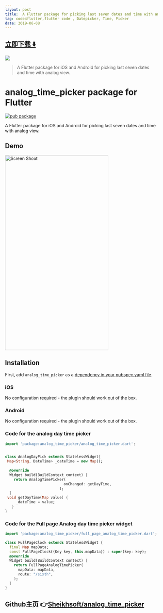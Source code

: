 ```yaml
---
layout: post
title:  A Flutter package for picking last seven dates and time with analog view
tag: code4flutter,flutter code , Datepicker, Time, Picker
date: 2019-06-08
---
```


 


## [立即下载 ️⬇️ ](https://codeload.github.com/Sheikhsoft/analog_time_picker/zip/master) 


 
![](https://flutterawesome.com/content/images/2019/04/analog_time_picker.jpg)
 
>
> A Flutter package for iOS and Android for picking last seven dates and time with analog view.
>

 
# analog_time_picker package for Flutter

[![pub package](https://img.shields.io/pub/v/analog_time_picker.svg)](https://pub.dartlang.org/packages/lanalog_time_picker)

A Flutter package for iOS and Android for picking last seven dates and time with analog view.
## Demo
<img src="http://sheikhsoft.com/screensort/analog_time_picker.gif" width="340" height="640" title="Screen Shoot"/>


## Installation

First, add `analog_time_picker` as a [dependency in your pubspec.yaml file](https://flutter.io/platform-plugins/).

### iOS

No configuration required - the plugin should work out of the box.

### Android

No configuration required - the plugin should work out of the box.

### Code for the analog day time picker

``` dart
import 'package:analog_time_picker/analog_time_picker.dart';


class AnalogDayPick extends StatelessWidget{
 Map<String, DateTime> _dateTime = new Map();
 
  @override
  Widget build(BuildContext context) {
    return AnalogTimePicker(
                           onChanged: getDayTime,
                         );
  }
 void getDayTime(Map value) {
     _dateTime = value;
   }
}
```

### Code for the Full page Analog day time picker widget

``` dart
import 'package:analog_time_picker/full_page_analog_time_picker.dart';

class FullPageClock extends StatelessWidget {
  final Map mapData;
  const FullPageClock({Key key, this.mapData}) : super(key: key);
  @override
  Widget build(BuildContext context) {
    return FullPageAnalogTimePicker(
      mapData: mapData,     
      route: "/sixth",
    );
  }
}
```
## Github主页 👉[Sheikhsoft/analog_time_picker](http://github.com/Sheikhsoft/analog_time_picker)